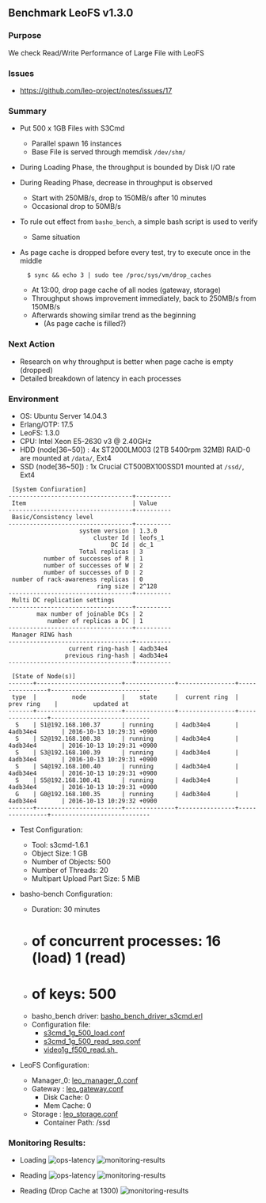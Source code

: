 ## Benchmark LeoFS v1.3.0

### Purpose
We check Read/Write Performance of Large File with LeoFS

### Issues
* https://github.com/leo-project/notes/issues/17

### Summary
- Put 500 x 1GB Files with S3Cmd
    - Parallel spawn 16 instances
    - Base File is served through memdisk `/dev/shm/`
- During Loading Phase, the throughput is bounded by Disk I/O rate
- During Reading Phase, decrease in throughput is observed
    - Start with 250MB/s, drop to 150MB/s after 10 minutes
    - Occasional drop to 50MB/s
- To rule out effect from `basho_bench`, a simple bash script is used to verify
    - Same situation
- As page cache is dropped before every test, try to execute once in the middle

    ```
      $ sync && echo 3 | sudo tee /proc/sys/vm/drop_caches
    ```
    - At 13:00, drop page cache of all nodes (gateway, storage)
    - Throughput shows improvement immediately, back to 250MB/s from 150MB/s
    - Afterwards showing similar trend as the beginning
        - (As page cache is filled?)

### Next Action
- Research on why throughput is better when page cache is empty (dropped)
- Detailed breakdown of latency in each processes

### Environment

* OS: Ubuntu Server 14.04.3
* Erlang/OTP: 17.5
* LeoFS: 1.3.0
* CPU: Intel Xeon E5-2630 v3 @ 2.40GHz
* HDD (node[36~50]) : 4x ST2000LM003 (2TB 5400rpm 32MB) RAID-0 are mounted at `/data/`, Ext4
* SSD (node[36~50]) : 1x Crucial CT500BX100SSD1 mounted at `/ssd/`, Ext4

```
 [System Confiuration]
-----------------------------------+----------
 Item                              | Value
-----------------------------------+----------
 Basic/Consistency level
-----------------------------------+----------
                    system version | 1.3.0
                        cluster Id | leofs_1
                             DC Id | dc_1
                    Total replicas | 3
          number of successes of R | 1
          number of successes of W | 2
          number of successes of D | 2
 number of rack-awareness replicas | 0
                         ring size | 2^128
-----------------------------------+----------
 Multi DC replication settings
-----------------------------------+----------
        max number of joinable DCs | 2
           number of replicas a DC | 1
-----------------------------------+----------
 Manager RING hash
-----------------------------------+----------
                 current ring-hash | 4adb34e4
                previous ring-hash | 4adb34e4
-----------------------------------+----------

 [State of Node(s)]
-------+------------------------+--------------+----------------+----------------+----------------------------
 type  |          node          |    state     |  current ring  |   prev ring    |          updated at
-------+------------------------+--------------+----------------+----------------+----------------------------
  S    | S1@192.168.100.37      | running      | 4adb34e4       | 4adb34e4       | 2016-10-13 10:29:31 +0900
  S    | S2@192.168.100.38      | running      | 4adb34e4       | 4adb34e4       | 2016-10-13 10:29:31 +0900
  S    | S3@192.168.100.39      | running      | 4adb34e4       | 4adb34e4       | 2016-10-13 10:29:31 +0900
  S    | S4@192.168.100.40      | running      | 4adb34e4       | 4adb34e4       | 2016-10-13 10:29:31 +0900
  S    | S5@192.168.100.41      | running      | 4adb34e4       | 4adb34e4       | 2016-10-13 10:29:31 +0900
  G    | G0@192.168.100.35      | running      | 4adb34e4       | 4adb34e4       | 2016-10-13 10:29:32 +0900
-------+------------------------+--------------+----------------+----------------+----------------------------

```

* Test Configuration:
    * Tool: s3cmd-1.6.1
    * Object Size: 1 GB
    * Number of Objects: 500
    * Number of Threads: 20
    * Multipart Upload Part Size: 5 MiB

* basho-bench Configuration:
    * Duration: 30 minutes
    * # of concurrent processes: 16 (load) 1 (read)
    * # of keys: 500
    * basho_bench driver: [basho_bench_driver_s3cmd.erl](https://github.com/windkit/basho_bench/blob/s3cmd/src/basho_bench_driver_s3cmd.erl)
    * Configuration file: 
        * [s3cmd_1g_500_load.conf](load/s3cmd_1g_500_load.conf)
        * [s3cmd_1g_500_read_seq.conf](read_seq/s3cmd_1g_500_read_seq.conf)
        * [video1g_f500_read.sh](read_bash/video1g_f500_read.sh)_

* LeoFS Configuration:
    * Manager_0: [leo_manager_0.conf](conf/G0/leo_manager.conf)
    * Gateway  : [leo_gateway.conf](conf/G0/leo_gateway.conf)
        * Disk Cache: 0
        * Mem Cache:  0
    * Storage  : [leo_storage.conf](conf/S0/leo_storage.conf)
        * Container Path: /ssd

### Monitoring Results:

* Loading
    ![ops-latency](load/summary.png)
    ![monitoring-results](grafana_load.png)

* Reading
    ![ops-latency](read_seq/summary.png)
    ![monitoring-results](grafana_read_seq.png)

* Reading (Drop Cache at 1300)
    ![monitoring-results](grafana_read_dropcache.png)

